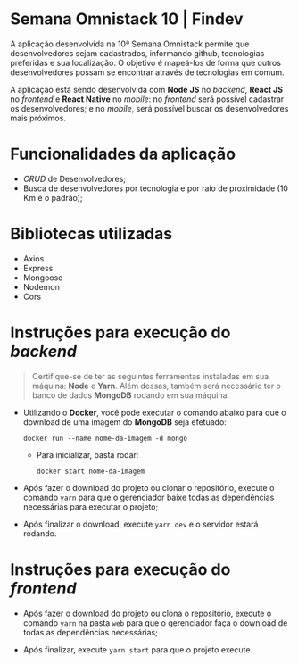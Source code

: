 # Semana Omnistack 10 | Findev

A aplicação desenvolvida na 10ª Semana Omnistack permite que desenvolvedores sejam cadastrados, informando github, tecnologias preferidas e sua localização. O objetivo é mapeá-los de forma que outros desenvolvedores possam se encontrar através de tecnologias em comum.

A aplicação está sendo desenvolvida com **Node JS** no *backend*, **React JS** no *frontend* e **React Native** no *mobile*: no *frontend* será possível cadastrar os desenvolvedores; e no *mobile*, será possível buscar os desenvolvedores mais próximos.

# Funcionalidades da aplicação

* *CRUD* de Desenvolvedores;
* Busca de desenvolvedores por tecnologia e por raio de proximidade (10 Km é o padrão);

# Bibliotecas utilizadas

* Axios 
* Express
* Mongoose
* Nodemon
* Cors

# Instruções para execução do *backend*

> Certifique-se de ter as seguintes ferramentas instaladas em sua máquina: **Node** e **Yarn**. Além dessas, também será necessário ter o banco de dados **MongoDB** rodando em sua máquina.

* Utilizando o **Docker**, você pode executar o comando abaixo para que o download de uma imagem do **MongoDB** seja efetuado:
  ```
  docker run --name nome-da-imagem -d mongo
  ```
  * Para inicializar, basta rodar:
    ```
    docker start nome-da-imagem
    ```

* Após fazer o download do projeto ou clonar o repositório, execute o comando `yarn` para que o gerenciador baixe todas as dependências necessárias para executar o projeto;

* Após finalizar o download, execute `yarn dev` e o servidor estará rodando.

# Instruções para execução do *frontend*

* Após fazer o download do projeto ou clona o repositório, execute o comando `yarn` na pasta `web` para que o gerenciador faça o download de todas as dependências necessárias;

* Após finalizar, execute `yarn start` para que o projeto execute.
